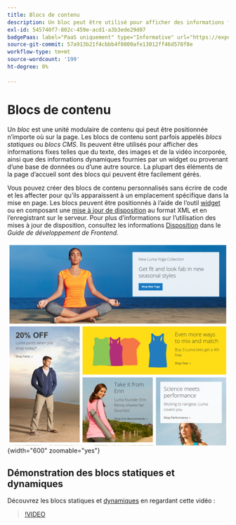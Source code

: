 ```yaml
---
title: Blocs de contenu
description: Un bloc peut être utilisé pour afficher des informations fixes telles que du texte, des images et de la vidéo incorporée, ainsi que des informations dynamiques.
exl-id: 545740f7-802c-459e-acd1-a3b3ede29d07
badgePaas: label="PaaS uniquement" type="Informative" url="https://experienceleague.adobe.com/fr/docs/commerce/user-guides/product-solutions" tooltip="S’applique uniquement aux projets Adobe Commerce on Cloud (infrastructure PaaS gérée par Adobe) et aux projets On-premise."
source-git-commit: 57a913b21f4cbbb4f0800afe13012ff46d578f8e
workflow-type: tm+mt
source-wordcount: '199'
ht-degree: 0%

---
```


# Blocs de contenu

Un _bloc_ est une unité modulaire de contenu qui peut être positionnée n’importe où sur la page. Les blocs de contenu sont parfois appelés _blocs statiques_ ou _blocs CMS_. Ils peuvent être utilisés pour afficher des informations fixes telles que du texte, des images et de la vidéo incorporée, ainsi que des informations dynamiques fournies par un widget ou provenant d’une base de données ou d’une autre source. La plupart des éléments de la page d’accueil sont des blocs qui peuvent être facilement gérés.

Vous pouvez créer des blocs de contenu personnalisés sans écrire de code et les affecter pour qu’ils apparaissent à un emplacement spécifique dans la mise en page. Les blocs peuvent être positionnés à l’aide de l’outil [widget](widget-static-block.md) ou en composant une [mise à jour de disposition](layout-updates.md) au format XML et en l’enregistrant sur le serveur. Pour plus d’informations sur l’utilisation des mises à jour de disposition, consultez les informations [Disposition][1] dans le _Guide de développement de Frontend_.

![Blocs sur l’exemple de page d’accueil de storefront](./assets/storefront-blocks-home-page.png){width="600" zoomable="yes"}

## Démonstration des blocs statiques et dynamiques

Découvrez les blocs statiques et [dynamiques](dynamic-blocks.md) en regardant cette vidéo :

>[!VIDEO](https://video.tv.adobe.com/v/3411068?quality=12&learn=on&captions=fre_fr)

[1]: https://developer.adobe.com/commerce/frontend-core/guide/layouts/
